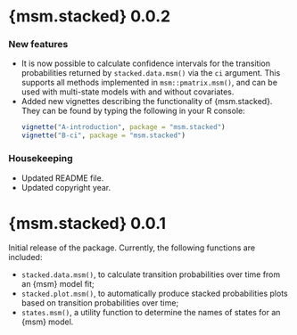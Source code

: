 # {msm.stacked} 0.0.2

### New features

- It is now possible to calculate confidence intervals for the transition probabilities returned by `stacked.data.msm()` via the `ci` argument.
  This supports all methods implemented in `msm::pmatrix.msm()`, and can be used with multi-state models with and without covariates.
- Added new vignettes describing the functionality of {msm.stacked}.
  They can be found by typing the following in your R console:
  ```r
  vignette("A-introduction", package = "msm.stacked")
  vignette("B-ci", package = "msm.stacked")
  ```

### Housekeeping

- Updated README file.
- Updated copyright year.

# {msm.stacked} 0.0.1

Initial release of the package. Currently, the following functions are included:
- `stacked.data.msm()`, to calculate transition probabilities over time from an {msm} model fit;
- `stacked.plot.msm()`, to automatically produce stacked probabilities plots based on transition probabilities over time;
- `states.msm()`, a utility function to determine the names of states for an {msm} model.
